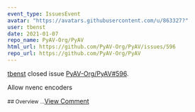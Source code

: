 ```yaml
---
event_type: IssuesEvent
avatar: "https://avatars.githubusercontent.com/u/863327?"
user: tbenst
date: 2021-01-07
repo_name: PyAV-Org/PyAV
html_url: https://github.com/PyAV-Org/PyAV/issues/596
repo_url: https://github.com/PyAV-Org/PyAV
---
```


<a href='https://github.com/tbenst' target='_blank'>tbenst</a> closed issue <a href='https://github.com/PyAV-Org/PyAV/issues/596' target='_blank'>PyAV-Org/PyAV#596</a>.

<p>Allow nvenc encoders</p><small>## Overview...</small><a href='https://github.com/PyAV-Org/PyAV/issues/596' target='_blank'>View Comment</a>